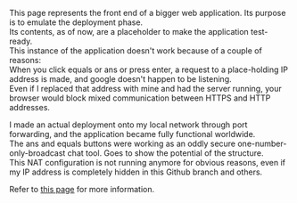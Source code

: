 This page represents the front end of a bigger web application.
Its purpose is to emulate the deployment phase.  
Its contents, as of now, are a placeholder to make the application test-ready.  
This instance of the application doesn't work because of a couple of reasons:  
    When you click equals or ans or press enter, a request to a place-holding IP address is made, and google doesn't happen to be listening.  
    Even if I replaced that address with mine and had the server running, your browser would block mixed communication between HTTPS and HTTP addresses.

I made an actual deployment onto my local network through port forwarding, and the application became fully functional worldwide.  
The ans and equals buttons were working as an oddly secure one-number-only-broadcast chat tool. Goes to show the potential of the structure.  
This NAT configuration is not running anymore for obvious reasons, even if my IP address is completely hidden in this Github branch and others.

Refer to [this page](https://github.com/Lucas1774/Web-app) for more information.